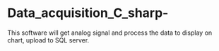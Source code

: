 # Data_acquisition_C_sharp-
This software will get analog signal and process the data to display on chart, upload to SQL server. 
